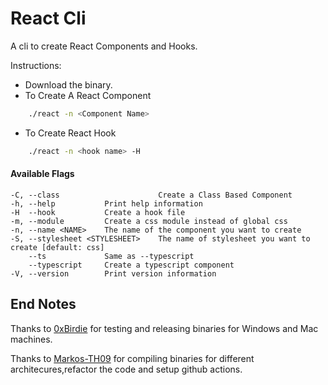 # React Cli

A cli to create React Components and Hooks.

Instructions:

- Download the binary.
- To Create A React Component

```bash
    ./react -n <Component Name>
```

- To Create React Hook

```bash
    ./react -n <hook name> -H
```

#### Available Flags

```
-C, --class                      Create a Class Based Component
-h, --help           Print help information
-H  --hook           Create a hook file
-m, --module         Create a css module instead of global css
-n, --name <NAME>    The name of the component you want to create
-S, --stylesheet <STYLESHEET>    The name of stylesheet you want to create [default: css]
    --ts             Same as --typescript
    --typescript     Create a typescript component
-V, --version        Print version information
```

## End Notes

Thanks to [0xBirdie](https://github.com/itsmebirdie) for testing and releasing binaries for Windows and Mac machines.

Thanks to [Markos-TH09](https://github.com/markos-th09) for compiling binaries for different architecures,refactor the code and setup github actions.
